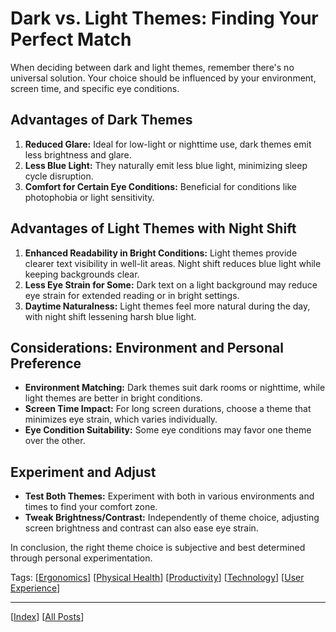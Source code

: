 # Dark vs. Light Themes: Finding Your Perfect Match

When deciding between dark and light themes, remember there's no universal solution. Your choice should be influenced by your environment, screen time, and specific eye conditions.

## Advantages of Dark Themes

1. **Reduced Glare:** Ideal for low-light or nighttime use, dark themes emit less brightness and glare.
2. **Less Blue Light:** They naturally emit less blue light, minimizing sleep cycle disruption.
3. **Comfort for Certain Eye Conditions:** Beneficial for conditions like photophobia or light sensitivity.

## Advantages of Light Themes with Night Shift

1. **Enhanced Readability in Bright Conditions:** Light themes provide clearer text visibility in well-lit areas. Night shift reduces blue light while keeping backgrounds clear.
2. **Less Eye Strain for Some:** Dark text on a light background may reduce eye strain for extended reading or in bright settings.
3. **Daytime Naturalness:** Light themes feel more natural during the day, with night shift lessening harsh blue light.

## Considerations: Environment and Personal Preference

- **Environment Matching:** Dark themes suit dark rooms or nighttime, while light themes are better in bright conditions.
- **Screen Time Impact:** For long screen durations, choose a theme that minimizes eye strain, which varies individually.
- **Eye Condition Suitability:** Some eye conditions may favor one theme over the other.

## Experiment and Adjust

- **Test Both Themes:** Experiment with both in various environments and times to find your comfort zone.
- **Tweak Brightness/Contrast:** Independently of theme choice, adjusting screen brightness and contrast can also ease eye strain.

In conclusion, the right theme choice is subjective and best determined through personal experimentation.

Tags: [[Ergonomics]] [[Physical Health]] [[Productivity]] [[Technology]] [[User Experience]]

---

[[Index]] [[All Posts]]

[Ergonomics]: ../index.md#ergonomics
[Physical Health]: ../index.md#physical-health
[Productivity]: ../index.md#productivity
[Technology]: ../index.md#technology
[User Experience]: ../index.md#user-experience
[Index]: ../index.md
[All Posts]: ./posts.md
